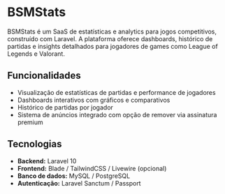 # BSMStats

BSMStats é um SaaS de estatísticas e analytics para jogos competitivos, construído com Laravel. A plataforma oferece dashboards, histórico de partidas e insights detalhados para jogadores de games como League of Legends e Valorant.

## Funcionalidades

- Visualização de estatísticas de partidas e performance de jogadores
- Dashboards interativos com gráficos e comparativos
- Histórico de partidas por jogador
- Sistema de anúncios integrado com opção de remover via assinatura premium

## Tecnologias

- **Backend:** Laravel 10  
- **Frontend:** Blade / TailwindCSS / Livewire (opcional)  
- **Banco de dados:** MySQL / PostgreSQL  
- **Autenticação:** Laravel Sanctum / Passport  
